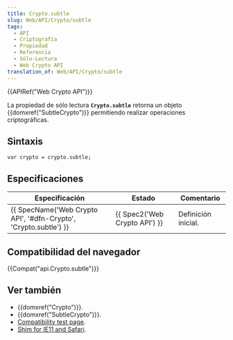 ```yaml
---
title: Crypto.subtle
slug: Web/API/Crypto/subtle
tags:
  - API
  - Criptografía
  - Propiedad
  - Referencia
  - Sólo-Lectura
  - Web Crypto API
translation_of: Web/API/Crypto/subtle
---
```

{{APIRef("Web Crypto API")}}

La propiedad de sólo lectura **`Crypto.subtle`** retorna un objeto {{domxref("SubtleCrypto")}} permitiendo realizar operaciones criptográficas.

## Sintaxis

```
var crypto = crypto.subtle;
```

## Especificaciones

| Especificación                                                                       | Estado                                   | Comentario          |
| ------------------------------------------------------------------------------------ | ---------------------------------------- | ------------------- |
| {{ SpecName('Web Crypto API', '#dfn-Crypto', 'Crypto.subtle') }} | {{ Spec2('Web Crypto API') }} | Definición inicial. |

## Compatibilidad del navegador

{{Compat("api.Crypto.subtle")}}

## Ver también

- {{domxref("Crypto")}}.
- {{domxref("SubtleCrypto")}}.
- [Compatibility test page](https://vibornoff.github.io/webcrypto-examples/index.html).
- [Shim for IE11 and Safari](https://github.com/vibornoff/webcrypto-shim).

